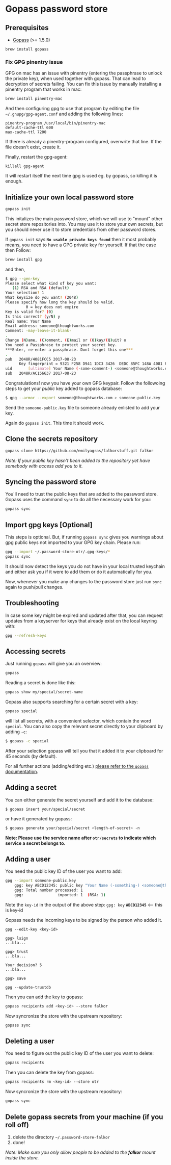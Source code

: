 # Gopass password store

## Prerequisites
- [Gopass](https://github.com/justwatchcom/gopass) (>= 1.5.0)

```
brew install gopass
```

### Fix GPG pinentry issue

GPG on mac has an issue with pinentry (entering the passphrase to unlock the private key), when used together with gopass. That can lead to decryption of secrets failing.
You can fix this issue by manually installing a pinentry program that works in mac:
```sh
brew install pinentry-mac
```
And then configuring gpg to use that program by editing the file `~/.gnupg/gpg-agent.conf`
and adding the following lines:
```
pinentry-program /usr/local/bin/pinentry-mac
default-cache-ttl 600
max-cache-ttl 7200
```
If there is already a pinentry-program configured, overwrite that line. If the file doesn't exist, create it.

Finally, restart the gpg-agent:
```
killall gpg-agent
```
It will restart itself the next time gpg is used eg. by gopass, so killing it is enough.


## Initialize your own local password store

```sh
gopass init
```

This initalizes the main password store, which we will use to "mount" other secret store repositories into. You may use it to store your own secrets, but you should never use it to store credentials from other password stores.

If `gopass init` says **`No usable private keys found`** then it most probably means, you need to have a GPG private key for yourself. If that the case then Follow:

```sh
brew install gpg
```

and then,

```sh
$ gpg --gen-key
Please select what kind of key you want:
   (1) RSA and RSA (default)
Your selection? 1
What keysize do you want? (2048)
Please specify how long the key should be valid.
         0 = key does not expire
Key is valid for? (0)
Is this correct? (y/N) y
Real name: Your Name
Email address: someone@thoughtworks.com
Comment: -may-leave-it-blank-
.
Change (N)ame, (C)omment, (E)mail or (O)kay/(Q)uit? o
You need a Passphrase to protect your secret key.
***Enter, re-enter a passphrase. Dont forget this one***
.
pub   2048R/4081FCC5 2017-08-23
      Key fingerprint = 9321 F258 D941 1DC3 3426  DEDC 85FC 148A 4081 FCC5
uid       [ultimate] Your Name (-some-comment-) <someone@thoughtworks.com>
sub   2048R/AC156637 2017-08-23
```

Congratulations! now you have your own GPG keypair. Follow the followoing steps to get your _public_ key added to gopass database:

```sh
$ gpg --armor --export someone@thoughtworks.com > someone-public.key
```

Send the `someone-public.key` file to someone already enlisted to add your key.

Again do `gopass init`. This time it should work.

## Clone the secrets repository

```sh
gopass clone https://github.com/emilyagras/falkorstuff.git falkor
```

_Note: If your public key hasn't been added to the repository yet have somebody with access add you to it._

## Syncing the password store

You'll need to trust the public keys that are added to the password store. Gopass uses the command `sync` to do all the necessary work for you:

```sh
gopass sync
```

## Import gpg keys [Optional]

This steps is optional. But, if running `gopass sync` gives you warnings about gpg public keys not imported to your GPG key chain. Please run:

```sh
gpg --import ~/.password-store-otr/.gpg-keys/*
gopass sync
```

It should now detect the keys you do not have in your local trusted keychain and either ask you if it were to add them or do it automatically for you.

Now, whenever you make any changes to the password store just run `sync` again to push/pull changes.

## Troubleshooting

In case some key might be expired and updated after that, you can request updates from a keyserver for keys that already exist on the local keyring with:

```sh
gpg --refresh-keys
```

## Accessing secrets

Just running `gopass` will give you an overview:

```sh
gopass
```

Reading a secret is done like this:

```sh
gopass show my/special/secret-name
```

Gopass also supports searching for a certain secret with a key:

```sh
gopass special
```

will list all secrets, with a convenient selector, which contain the word `special`. You can also copy the relevant secret directly to your clipboard by adding `-c`:

```sh
$ gopass -c special
```

After your selection gopass will tell you that it added it to your clipboard for 45 seconds (by default).

For all further actions (adding/editing etc.) [please refer to the `gopass` documentation](https://github.com/justwatchcom/gopass#standard-features).

## Adding a secret

You can either generate the secret yourself and add it to the database:

```
$ gopass insert your/special/secret
```

or have it generated by gopass:

```sh
$ gopass generate your/special/secret <length-of-secret> -n
```

**Note: Please use the service name after `otr/secrets` to indicate which service a secret belongs to.**

## Adding a user

You need the public key ID of the user you want to add:

```sh
gpg --import someone-public.key
    gpg: key ABCD12345: public key "Your Name (-something-) <someone@thoughtworks.com>" imported
    gpg: Total number processed: 1
    gpg:               imported: 1  (RSA: 1)
```

Note the `key-id` in the output of the above step: `gpg: key` **`ABCD12345`** <-- this is key-id

Gopass needs the incoming keys to be signed by the person who added it.

```
gpg --edit-key <key-id>

gpg> lsign
...bla...

gpg> trust
...bla...

Your decision? 5
...bla...

gpg> save

gpg --update-trustdb
```

Then you can add the key to gopass:

```sh
gopass recipients add <key-id> --store falkor
```

Now syncronize the store with the upstream repository:

```sh
gopass sync
```

## Deleting a user

You need to figure out the  public key ID of the user you want to delete:

```sh
gopass recipients
```

Then you can delete the key from gopass:

```sh
gopass recipients rm <key-id> --store otr
```

Now syncronize the store with the upstream repository:

```sh
gopass sync
```


## Delete gopass secrets from your machine (if you roll off)

1. delete the directory `~/.password-store-falkor`
2. done!


_Note: Make sure you only allow people to be added to the **falkor** mount inside the store._
